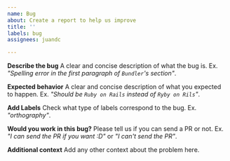 ```yaml
---
name: Bug
about: Create a report to help us improve
title: ''
labels: bug
assignees: juandc

---
```


**Describe the bug**
A clear and concise description of what the bug is.
Ex. _"Spelling error in the first paragraph of `Bundler`'s section"_.

**Expected behavior**
A clear and concise description of what you expected to happen.
Ex. _"Should be `Ruby on Rails` instead of `Ryby on Rils`"_.

**Add Labels**
Check what type of labels correspond to the bug.
Ex. _"orthography"_.

**Would you work in this bug?**
Please tell us if you can send a PR or not.
Ex. _"I can send the PR if you want :D"_ or _"I can't send the PR"_.

**Additional context**
Add any other context about the problem here.
